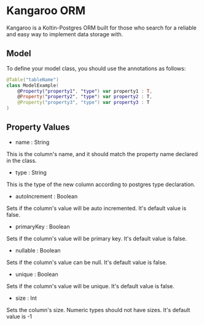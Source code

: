 # Kangaroo ORM

Kangaroo is a Koltin-Postgres ORM built for those who search for a reliable and easy way to implement data storage with.

## Model

To define your model class, you should use the annotations as follows:

```kotlin
@Table("tableName")
class ModelExample(
    @Property("property1", "type") var property1 : T,
    @Property("property2", "type") var property2 : T,
    @Property("property3", "type") var property3 : T
)
```

## Property Values

- name : String

This is the column's name, and it should match the property name declared in the class.

- type : String

This is the type of the new column according to postgres type declaration.

- autoIncrement : Boolean

Sets if the column's value will be auto incremented. It's default value is false. 

- primaryKey : Boolean

Sets if the column's value will be primary key. It's default value is false. 

- nullable : Boolean

Sets if the column's value can be null. It's default value is false. 

- unique : Boolean

Sets if the column's value will be unique. It's default value is false.

- size : Int

Sets the column's size. Numeric types should not have sizes. It's default value is -1